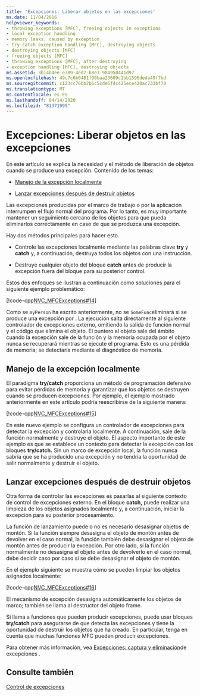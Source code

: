 ```yaml
---
title: 'Excepciones: Liberar objetos en las excepciones'
ms.date: 11/04/2016
helpviewer_keywords:
- throwing exceptions [MFC], freeing objects in exceptions
- local exception handling
- memory leaks, caused by exception
- try-catch exception handling [MFC], destroying objects
- destroying objects [MFC]
- freeing objects [MFC]
- throwing exceptions [MFC], after destroying
- exception handling [MFC], destroying objects
ms.assetid: 3b14b4ee-e789-4ed2-b8e3-984950441d97
ms.openlocfilehash: 49c7c6b0481f90baa23609c1bb1596deda49f7bd
ms.sourcegitcommit: c123cc76bb2b6c5cde6f4c425ece420ac733bf70
ms.translationtype: MT
ms.contentlocale: es-ES
ms.lasthandoff: 04/14/2020
ms.locfileid: "81371999"
---
```

# <a name="exceptions-freeing-objects-in-exceptions"></a>Excepciones: Liberar objetos en las excepciones

En este artículo se explica la necesidad y el método de liberación de objetos cuando se produce una excepción. Contenido de los temas:

- [Manejo de la excepción localmente](#_core_handling_the_exception_locally)

- [Lanzar excepciones después de destruir objetos](#_core_throwing_exceptions_after_destroying_objects)

Las excepciones producidas por el marco de trabajo o por la aplicación interrumpen el flujo normal del programa. Por lo tanto, es muy importante mantener un seguimiento cercano de los objetos para que pueda eliminarlos correctamente en caso de que se produzca una excepción.

Hay dos métodos principales para hacer esto.

- Controle las excepciones localmente mediante las palabras clave **try** y **catch** y, a continuación, destruya todos los objetos con una instrucción.

- Destruye cualquier objeto del bloque **catch** antes de producir la excepción fuera del bloque para su posterior control.

Estos dos enfoques se ilustran a continuación como soluciones para el siguiente ejemplo problemático:

[!code-cpp[NVC_MFCExceptions#14](../mfc/codesnippet/cpp/exceptions-freeing-objects-in-exceptions_1.cpp)]

Como se `myPerson` ha escrito anteriormente, no se `SomeFunc`eliminará si se produce una excepción por . La ejecución salta directamente al siguiente controlador de excepciones externo, omitiendo la salida de función normal y el código que elimina el objeto. El puntero al objeto sale del ámbito cuando la excepción sale de la función y la memoria ocupada por el objeto nunca se recuperará mientras se ejecute el programa. Esto es una pérdida de memoria; se detectaría mediante el diagnóstico de memoria.

## <a name="handling-the-exception-locally"></a><a name="_core_handling_the_exception_locally"></a>Manejo de la excepción localmente

El paradigma **try/catch** proporciona un método de programación defensivo para evitar pérdidas de memoria y garantizar que los objetos se destruyen cuando se producen excepciones. Por ejemplo, el ejemplo mostrado anteriormente en este artículo podría reescribirse de la siguiente manera:

[!code-cpp[NVC_MFCExceptions#15](../mfc/codesnippet/cpp/exceptions-freeing-objects-in-exceptions_2.cpp)]

En este nuevo ejemplo se configura un controlador de excepciones para detectar la excepción y controlarla localmente. A continuación, sale de la función normalmente y destruye el objeto. El aspecto importante de este ejemplo es que se establece un contexto para detectar la excepción con los bloques **try/catch.** Sin un marco de excepción local, la función nunca sabría que se ha producido una excepción y no tendría la oportunidad de salir normalmente y destruir el objeto.

## <a name="throwing-exceptions-after-destroying-objects"></a><a name="_core_throwing_exceptions_after_destroying_objects"></a>Lanzar excepciones después de destruir objetos

Otra forma de controlar las excepciones es pasarlas al siguiente contexto de control de excepciones externo. En el bloque **catch,** puede realizar una limpieza de los objetos asignados localmente y, a continuación, iniciar la excepción para su posterior procesamiento.

La función de lanzamiento puede o no es necesario desasignar objetos de montón. Si la función siempre desasigna el objeto de montón antes de devolver en el caso normal, la función también debe desasignar el objeto de montón antes de producir la excepción. Por otro lado, si la función normalmente no desasigna el objeto antes de devolverlo en el caso normal, debe decidir caso por caso si se debe desasignar el objeto de montón.

En el ejemplo siguiente se muestra cómo se pueden limpiar los objetos asignados localmente:

[!code-cpp[NVC_MFCExceptions#16](../mfc/codesnippet/cpp/exceptions-freeing-objects-in-exceptions_3.cpp)]

El mecanismo de excepción desasigna automáticamente los objetos de marco; también se llama al destructor del objeto frame.

Si llama a funciones que pueden producir excepciones, puede usar bloques **try/catch** para asegurarse de que detecta las excepciones y tiene la oportunidad de destruir los objetos que ha creado. En particular, tenga en cuenta que muchas funciones MFC pueden producir excepciones.

Para obtener más información, vea [Excepciones: captura y eliminación](../mfc/exceptions-catching-and-deleting-exceptions.md)de excepciones .

## <a name="see-also"></a>Consulte también

[Control de excepciones](../mfc/exception-handling-in-mfc.md)
